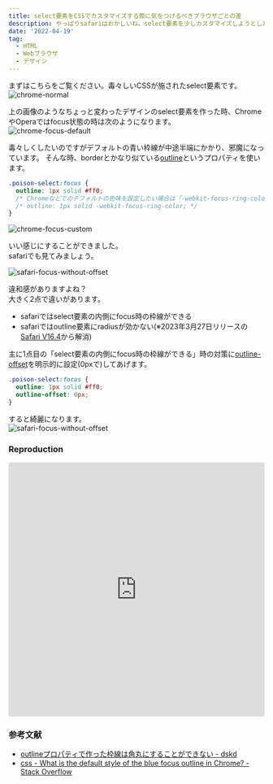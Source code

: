 ```yaml
---
title: select要素をCSSでカスタマイズする際に気をつけるべきブラウザごとの差
description: やっぱりsafariはおかしいね。select要素を少しカスタマイズしようとしたところにも地雷がある。
date: '2022-04-19'
tag:
  - HTML
  - Webブラウザ
  - デザイン
---
```


まずはこちらをご覧ください。毒々しいCSSが施されたselect要素です。
![chrome-normal](https://i.gyazo.com/a3079d8e10a42eb46b9d55d1f99e6c97.png)

上の画像のようなちょっと変わったデザインのselect要素を作った時、ChromeやOperaではfocus状態の時は次のようになります。  
![chrome-focus-default](https://i.gyazo.com/15638460feada9a82dfb8df92a5ccc7b.png)

毒々しくしたいのですがデフォルトの青い枠線が中途半端にかかり、邪魔になっています。
そんな時、borderとかなり似ている[outline](https://developer.mozilla.org/en-US/docs/Web/CSS/outline)というプロパティを使います。
```css
.poison-select:focus {
  outline: 1px solid #ff0;
  /* Chromeなどでのデフォルトの色味を設定したい場合は「-webkit-focus-ring-color」を設定する */
  /* outline: 1px solid -webkit-focus-ring-color; */
}
```

![chrome-focus-custom](https://i.gyazo.com/81d1875832d0538bdded5a56d7af5895.png)

いい感じにすることができました。  
safariでも見てみましょう。

![safari-focus-without-offset](https://i.gyazo.com/151a452bffb8191e2c8949781dc14769.png)

違和感がありますよね？  
大きく2点で違いがあります。
* safariではselect要素の内側にfocus時の枠線ができる
* safariではoutline要素にradiusが効かない(※2023年3月27日リリースの[Safari V16.4](https://webkit.org/blog/13966/webkit-features-in-safari-16-4/)から解消)

主に1点目の「select要素の内側にfocus時の枠線ができる」時の対策に[outline-offset](https://developer.mozilla.org/en-US/docs/Web/CSS/outline-offset)を明示的に設定(0pxで)してあげます。

```css
.poison-select:focus {
  outline: 1px solid #ff0;
  outline-offset: 0px;
}
```
すると綺麗になります。  
![safari-focus-without-offset](https://i.gyazo.com/65572abbec5eaf9876f7e66ceef26857.png)


### Reproduction
<iframe src="https://codesandbox.io/embed/affectionate-surf-e2w97d?fontsize=14&hidenavigation=1&theme=dark"
     style="width:100%; height:500px; border:0; border-radius: 4px; overflow:hidden;"
     title="affectionate-surf-e2w97d"
     allow="accelerometer; ambient-light-sensor; camera; encrypted-media; geolocation; gyroscope; hid; microphone; midi; payment; usb; vr; xr-spatial-tracking"
     sandbox="allow-forms allow-modals allow-popups allow-presentation allow-same-origin allow-scripts"
   ></iframe>

### 参考文献
- [outlineプロパティで作った枠線は角丸にすることができない - dskd](https://dskd.jp/archives/73.html)
- [css - What is the default style of the blue focus outline in Chrome? - Stack Overflow](https://stackoverflow.com/questions/20609485/what-is-the-default-style-of-the-blue-focus-outline-in-chrome)